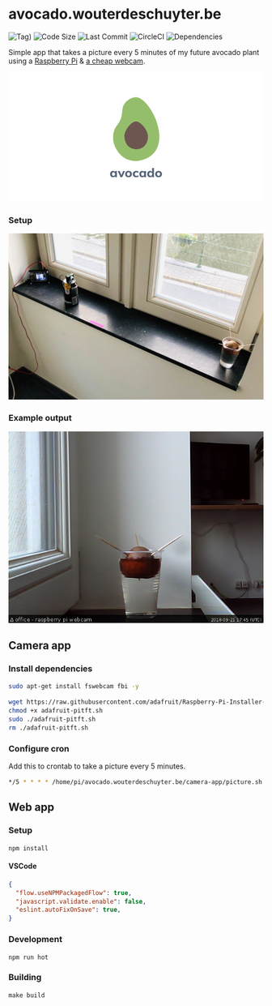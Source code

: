 # avocado.wouterdeschuyter.be

![Tag)](https://img.shields.io/github/tag/wouterds/avocado.wouterdeschuyter.be.svg)
![Code Size](https://img.shields.io/github/languages/code-size/wouterds/avocado.wouterdeschuyter.be.svg)
![Last Commit](https://img.shields.io/github/last-commit/wouterds/avocado.wouterdeschuyter.be.svg)
![CircleCI](https://circleci.com/gh/wouterds/avocado.wouterdeschuyter.be.svg?style=shield)
![Dependencies](https://img.shields.io/david/wouterds/avocado.wouterdeschuyter.be.svg)

Simple app that takes a picture every 5 minutes of my future avocado plant using a [Raspberry Pi](https://www.raspberrypi.org/) & [a cheap webcam](https://www.ebay.com/itm/163188849225).

![Poster](resources/images/github-poster.png?raw=true)

### Setup

![Setup](resources/images/setup.jpg?raw=true)

### Example output

![Example Picture](resources/images/example.jpg?raw=true)

## Camera app

### Install dependencies

```bash
sudo apt-get install fswebcam fbi -y
```

```bash
wget https://raw.githubusercontent.com/adafruit/Raspberry-Pi-Installer-Scripts/master/adafruit-pitft.sh
chmod +x adafruit-pitft.sh
sudo ./adafruit-pitft.sh
rm ./adafruit-pitft.sh
```

### Configure cron

Add this to crontab to take a picture every 5 minutes.

```bash
*/5 * * * * /home/pi/avocado.wouterdeschuyter.be/camera-app/picture.sh > /dev/null 2>&1
```

## Web app

### Setup

```shell
npm install
```

#### VSCode

```json
{
  "flow.useNPMPackagedFlow": true,
  "javascript.validate.enable": false,
  "eslint.autoFixOnSave": true,
}
```

### Development

```shell
npm run hot
```

### Building

```shell
make build
```
